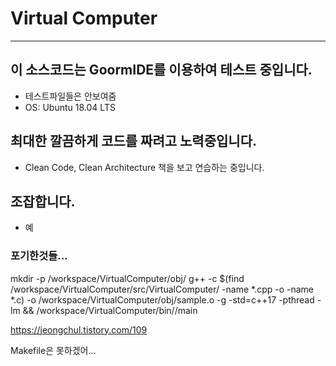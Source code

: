 # Virtual Computer
 - - -

## 이 소스코드는 GoormIDE를 이용하여 테스트 중입니다.  
 - 테스트파일들은 안보여줌
 - OS: Ubuntu 18.04 LTS
  
  
## 최대한 깔끔하게 코드를 짜려고 노력중입니다.
 - Clean Code, Clean Architecture 책을 보고 연습하는 중입니다.
  
  
## 조잡합니다.  
 - 예  
  
  
  
  
  
  
  






### 포기한것들...
mkdir -p /workspace/VirtualComputer/obj/
g++ -c $(find /workspace/VirtualComputer/src/VirtualComputer/ -name *.cpp -o -name *.c) -o /workspace/VirtualComputer/obj/sample.o -g -std=c++17 -pthread -lm && /workspace/VirtualComputer/bin//main

https://jeongchul.tistory.com/109


Makefile은 못하겠어...
